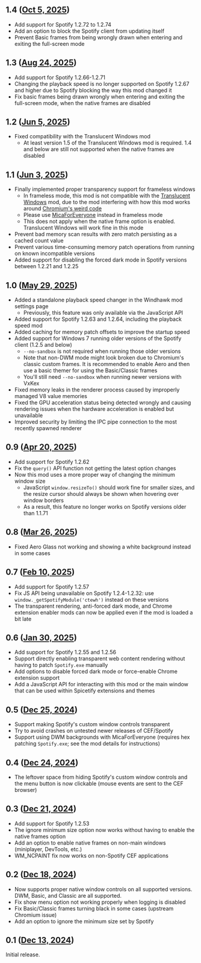 ## 1.4 ([Oct 5, 2025](https://github.com/ramensoftware/windhawk-mods/blob/3e8b6dcf0692df8cdba401d7d6ef4ee54ce5bdbe/mods/cef-titlebar-enabler-universal.wh.cpp))

* Add support for Spotify 1.2.72 to 1.2.74
* Add an option to block the Spotify client from updating itself
* Prevent Basic frames from being wrongly drawn when entering and exiting the full-screen mode

## 1.3 ([Aug 24, 2025](https://github.com/ramensoftware/windhawk-mods/blob/bdd9ada4189479dd475c3db41ee033f5ef190a17/mods/cef-titlebar-enabler-universal.wh.cpp))

* Add support for Spotify 1.2.66-1.2.71
* Changing the playback speed is no longer supported on Spotify 1.2.67 and higher due to Spotify blocking the way this mod changed it
* Fix basic frames being drawn wrongly when entering and exiting the full-screen mode, when the native frames are disabled

## 1.2 ([Jun 5, 2025](https://github.com/ramensoftware/windhawk-mods/blob/4341502030118d63157c4bc43d74f199aa667e19/mods/cef-titlebar-enabler-universal.wh.cpp))

* Fixed compatibility with the Translucent Windows mod
    * At least version 1.5 of the Translucent Windows mod is required. 1.4 and below are still not supported when the native frames are disabled

## 1.1 ([Jun 3, 2025](https://github.com/ramensoftware/windhawk-mods/blob/5a9dafdec518bcd45686bc0e87f61858f7ce5d01/mods/cef-titlebar-enabler-universal.wh.cpp))

* Finally implemented proper transparency support for frameless windows
    * In frameless mode, this mod is not compatible with the [Translucent Windows](https://windhawk.net/mods/translucent-windows) mod, due to the mod interfering with how this mod works around [Chromium's weird code](https://source.chromium.org/chromium/chromium/src/+/main:ui/views/win/hwnd_message_handler.cc;drc=339fea7fafdc1ba5b16e7b2fa6f9d996b65348a3;l=616)
    * Please use [MicaForEveryone](https://github.com/MicaForEveryone/MicaForEveryone) instead in frameless mode
    * This does not apply when the native frame option is enabled. Translucent Windows will work fine in this mode
* Prevent bad memory scan results with zero match persisting as a cached count value
* Prevent various time-consuming memory patch operations from running on known incompatible versions
* Added support for disabling the forced dark mode in Spotify versions between 1.2.21 and 1.2.25

## 1.0 ([May 29, 2025](https://github.com/ramensoftware/windhawk-mods/blob/363a9ab160fe2975c2fc1a7c359b488bbd43cc88/mods/cef-titlebar-enabler-universal.wh.cpp))

* Added a standalone playback speed changer in the Windhawk mod settings page
  * Previously, this feature was only available via the JavaScript API
* Added support for Spotify 1.2.63 and 1.2.64, including the playback speed mod
* Added caching for memory patch offsets to improve the startup speed
* Added support for Windows 7 running older versions of the Spotify client (1.2.5 and below)
  * `--no-sandbox` is not required when running those older versions
  * Note that non-DWM mode might look broken due to Chromium's classic custom frames. It is recommended to enable Aero and then use a basic themer for using the Basic/Classic frames
  * You'll still need `--no-sandbox` when running newer versions with VxKex
* Fixed memory leaks in the renderer process caused by improperly managed V8 value memories
* Fixed the GPU acceleration status being detected wrongly and causing rendering issues when the hardware acceleration is enabled but unavailable
* Improved security by limiting the IPC pipe connection to the most recently spawned renderer

## 0.9 ([Apr 20, 2025](https://github.com/ramensoftware/windhawk-mods/blob/1d248fdd4964e037fc00cb9799cd5fb55fe92f77/mods/cef-titlebar-enabler-universal.wh.cpp))

* Add support for Spotify 1.2.62
* Fix the `query()` API function not getting the latest option changes
* Now this mod uses a more proper way of changing the minimum window size
  * JavaScript `window.resizeTo()` should work fine for smaller sizes, and the resize cursor should always be shown when hovering over window borders
  * As a result, this feature no longer works on Spotify versions older than 1.1.71

## 0.8 ([Mar 26, 2025](https://github.com/ramensoftware/windhawk-mods/blob/e3cf3ac434db56bfb98c39e23f2215a8c4106600/mods/cef-titlebar-enabler-universal.wh.cpp))

* Fixed Aero Glass not working and showing a white background instead in some cases

## 0.7 ([Feb 10, 2025](https://github.com/ramensoftware/windhawk-mods/blob/da2e72abc1f05e34d0737578eb8fcc8a17780a59/mods/cef-titlebar-enabler-universal.wh.cpp))

* Add support for Spotify 1.2.57
* Fix JS API being unavailable on Spotify 1.2.4-1.2.32: use `window._getSpotifyModule('ctewh')` instead on these versions
* The transparent rendering, anti-forced dark mode, and Chrome extension enabler mods can now be applied even if the mod is loaded a bit late

## 0.6 ([Jan 30, 2025](https://github.com/ramensoftware/windhawk-mods/blob/1a126cbd6d9e3d268ccfe23eb3a5774acb456102/mods/cef-titlebar-enabler-universal.wh.cpp))

* Add support for Spotify 1.2.55 and 1.2.56
* Support directly enabling transparent web content rendering without having to patch `Spotify.exe` manually
* Add options to disable forced dark mode or force-enable Chrome extension support
* Add a JavaScript API for interacting with this mod or the main window that can be used within Spicetify extensions and themes

## 0.5 ([Dec 25, 2024](https://github.com/ramensoftware/windhawk-mods/blob/d25beeb3c894c97d36c4fe7b52e67a3505ad78e2/mods/cef-titlebar-enabler-universal.wh.cpp))

* Support making Spotify's custom window controls transparent
* Try to avoid crashes on untested newer releases of CEF/Spotify
* Support using DWM backgrounds with MicaForEveryone (requires hex patching `Spotify.exe`; see the mod details for instructions)

## 0.4 ([Dec 24, 2024](https://github.com/ramensoftware/windhawk-mods/blob/b8b4b7aaa97eae0a573b4cde7bcd95b869448bd9/mods/cef-titlebar-enabler-universal.wh.cpp))

* The leftover space from hiding Spotify's custom window controls and the menu button is now clickable (mouse events are sent to the CEF browser)

## 0.3 ([Dec 21, 2024](https://github.com/ramensoftware/windhawk-mods/blob/e1dedbdcf972be80fa02d122d7379f9ca91e7582/mods/cef-titlebar-enabler-universal.wh.cpp))

* Add support for Spotify 1.2.53
* The ignore minimum size option now works without having to enable the native frames option
* Add an option to enable native frames on non-main windows (miniplayer, DevTools, etc.)
* WM_NCPAINT fix now works on non-Spotify CEF applications

## 0.2 ([Dec 18, 2024](https://github.com/ramensoftware/windhawk-mods/blob/d9e7075dc68171e319427778e094cf9945dbe4a9/mods/cef-titlebar-enabler-universal.wh.cpp))

* Now supports proper native window controls on all supported versions. DWM, Basic, and Classic are all supported.
* Fix show menu option not working properly when logging is disabled
* Fix Basic/Classic frames turning black in some cases (upstream Chromium issue)
* Add an option to ignore the minimum size set by Spotify

## 0.1 ([Dec 13, 2024](https://github.com/ramensoftware/windhawk-mods/blob/1c42a261bb552580949476c51ff569b15070ad6e/mods/cef-titlebar-enabler-universal.wh.cpp))

Initial release.
